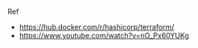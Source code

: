 Ref 
  - https://hub.docker.com/r/hashicorp/terraform/
  - https://www.youtube.com/watch?v=nO_Px60YUKg
